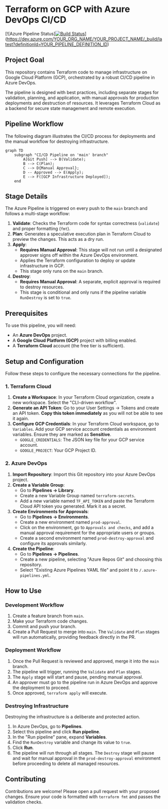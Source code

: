 <!---
This README was generated by Gemini Code Assist.
-->
# Terraform on GCP with Azure DevOps CI/CD

[![Azure Pipeline Status][![Build Status](https://dev.azure.com/myOrg-101/tf-gcp-with-ado/_apis/build/status%2Fterraform-ci?branchName=main)](https://dev.azure.com/myOrg-101/tf-gcp-with-ado/_build/latest?definitionId=2&branchName=main)](https://dev.azure.com/YOUR_ORG_NAME/YOUR_PROJECT_NAME/_build/latest?definitionId=YOUR_PIPELINE_DEFINITION_ID)

## Project Goal

This repository contains Terraform code to manage infrastructure on Google Cloud Platform (GCP), orchestrated by a robust CI/CD pipeline in Azure DevOps.

The pipeline is designed with best practices, including separate stages for validation, planning, and application, with manual approvals for production deployments and destruction of resources. It leverages Terraform Cloud as a backend for secure state management and remote execution.

## Pipeline Workflow

The following diagram illustrates the CI/CD process for deployments and the manual workflow for destroying infrastructure.

```mermaid
graph TD
    subgraph "CI/CD Pipeline on 'main' branch"
        A[Git Push] --> B(Validate);
        B --> C(Plan);
        C --> D{Manual Approval};
        D -- Approved --> E(Apply);
        E --> F([GCP Infrastructure Deployed]);
    end
```

## Stage Details

The Azure Pipeline is triggered on every push to the `main` branch and follows a multi-stage workflow:

1.  **Validate**: Checks the Terraform code for syntax correctness (`validate`) and proper formatting (`fmt`).
2.  **Plan**: Generates a speculative execution plan in Terraform Cloud to preview the changes. This acts as a dry run.
3.  **Apply**:
    *   **Requires Manual Approval**: This stage will not run until a designated approver signs off within the Azure DevOps environment.
    *   Applies the Terraform configuration to deploy or update infrastructure in GCP.
    *   This stage only runs on the `main` branch.
4.  **Destroy**:
    *   **Requires Manual Approval**: A separate, explicit approval is required to destroy resources.
    *   This stage is conditional and only runs if the pipeline variable `RunDestroy` is set to `true`.

## Prerequisites

To use this pipeline, you will need:

*   An **Azure DevOps** project.
*   A **Google Cloud Platform (GCP)** project with billing enabled.
*   A **Terraform Cloud** account (the free tier is sufficient).

## Setup and Configuration

Follow these steps to configure the necessary connections for the pipeline.

### 1. Terraform Cloud

1.  **Create a Workspace**: In your Terraform Cloud organization, create a new workspace. Select the "CLI-driven workflow".
2.  **Generate an API Token**: Go to your User Settings -> Tokens and create an API token. **Copy this token immediately** as you will not be able to see it again.
3.  **Configure GCP Credentials**: In your Terraform Cloud workspace, go to `Variables`. Add your GCP service account credentials as environment variables. Ensure they are marked as **Sensitive**.
    *   `GOOGLE_CREDENTIALS`: The JSON key file for your GCP service account.
    *   `GOOGLE_PROJECT`: Your GCP Project ID.

### 2. Azure DevOps

1.  **Import Repository**: Import this Git repository into your Azure DevOps project.
2.  **Create a Variable Group**:
    *   Go to **Pipelines -> Library**.
    *   Create a new Variable Group named `terraform-secrets`.
    *   Add a new variable named `TF_API_TOKEN` and paste the Terraform Cloud API token you generated. Mark it as a secret.
3.  **Create Environments for Approvals**:
    *   Go to **Pipelines -> Environments**.
    *   Create a new environment named `prod-approval`.
    *   Click on the environment, go to `Approvals and checks`, and add a manual approval requirement for the appropriate users or groups.
    *   Create a second environment named `prod-destroy-approval` and configure its approvals similarly.
4.  **Create the Pipeline**:
    *   Go to **Pipelines -> Pipelines**.
    *   Create a new pipeline, selecting "Azure Repos Git" and choosing this repository.
    *   Select "Existing Azure Pipelines YAML file" and point it to `/.azure-pipelines.yml`.

## How to Use

### Development Workflow

1.  Create a feature branch from `main`.
2.  Make your Terraform code changes.
3.  Commit and push your branch.
4.  Create a Pull Request to merge into `main`. The `Validate` and `Plan` stages will run automatically, providing feedback directly in the PR.

### Deployment Workflow

1.  Once the Pull Request is reviewed and approved, merge it into the `main` branch.
2.  The pipeline will trigger, running the `Validate` and `Plan` stages.
3.  The `Apply` stage will start and pause, pending manual approval.
4.  An approver must go to the pipeline run in Azure DevOps and approve the deployment to proceed.
5.  Once approved, `terraform apply` will execute.

### Destroying Infrastructure

Destroying the infrastructure is a deliberate and protected action.

1.  In Azure DevOps, go to **Pipelines**.
2.  Select this pipeline and click **Run pipeline**.
3.  In the "Run pipeline" pane, expand **Variables**.
4.  Find the `RunDestroy` variable and change its value to `true`.
5.  Click **Run**.
6.  The pipeline will run through all stages. The `Destroy` stage will pause and wait for manual approval in the `prod-destroy-approval` environment before proceeding to delete all managed resources.

## Contributing

Contributions are welcome! Please open a pull request with your proposed changes. Ensure your code is formatted with `terraform fmt` and passes the validation checks.